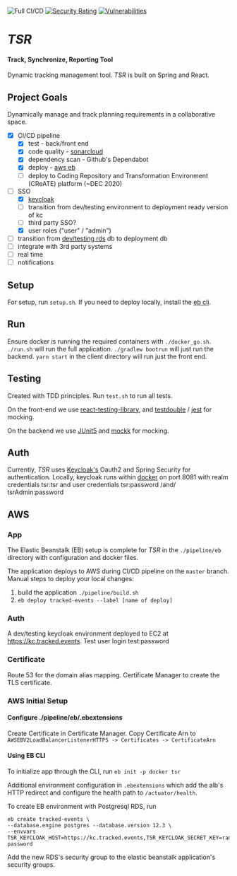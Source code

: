 ![Full CI/CD](https://github.com/gorhack/tsr/workflows/Full%20CI/CD/badge.svg)
[![Security Rating](https://sonarcloud.io/api/project_badges/measure?project=gorhack_tsr&metric=security_rating)](https://sonarcloud.io/dashboard?id=gorhack_tsr)
[![Vulnerabilities](https://sonarcloud.io/api/project_badges/measure?project=gorhack_tsr&metric=vulnerabilities)](https://sonarcloud.io/dashboard?id=gorhack_tsr)


# _TSR_
#### Track, Synchronize, Reporting Tool
Dynamic tracking management tool. _TSR_ is built on Spring and React.

## Project Goals
Dynamically manage and track planning requirements in a collaborative space.
- [x] CI/CD pipeline
    - [x] test - back/front end
    - [x] code quality - [sonarcloud](https://sonarcloud.io/dashboard?id=gorhack_tsr)
    - [x] dependency scan - Github's Dependabot
    - [x] deploy - [aws eb](https://tracked.events)
    - [ ] deploy to Coding Repository and Transformation Environment (CReATE) platform (~DEC 2020)
- [ ] SSO
    - [x] [keycloak](http://alcesleo.github.io/2020/01/30/setting-up-keycloak-on-aws/)
    - [ ] transition from dev/testing environment to deployment ready version of kc
    - [ ] third party SSO?
    - [x] user roles ("user" / "admin")
- [ ] transition from [dev/testing rds](https://docs.aws.amazon.com/elasticbeanstalk/latest/dg/using-features.managing.db.html?icmpid=docs_elasticbeanstalk_console)
db to deployment db
- [ ] integrate with 3rd party systems
- [ ] real time
- [ ] notifications

## Setup
For setup, run `setup.sh`. If you need to deploy locally, install the [eb cli](https://docs.aws.amazon.com/elasticbeanstalk/latest/dg/eb-cli3-install.html).

## Run
Ensure docker is running the required containers with `./docker_go.sh`. `./run.sh` will run the full application.
`./gradlew bootrun` will just run the backend. `yarn start` in the client directory will run just the front end.

## Testing
Created with TDD principles. Run `test.sh` to run all tests.

On the front-end we use [react-testing-library](https://testing-library.com/docs/react-testing-library/intro), and
[testdouble](https://github.com/testdouble/testdouble.js) / [jest](https://jestjs.io) for mocking.

On the backend we use [JUnit5](https://junit.org/junit5/docs/current/user-guide/) and [mockk](https://mockk.io) for
mocking.

## Auth
Currently, _TSR_ uses [Keycloak's](https://www.keycloak.org) Oauth2 and Spring Security for authentication. Locally,
keycloak runs within [docker](https://hub.docker.com/repository/docker/g0rak/tsr-keycloak) on port 8081 with realm
credentials tsr:tsr and user credentials tsr:password /and/ tsrAdmin:password

## AWS
### App
The Elastic Beanstalk (EB) setup is complete for _TSR_ in the `./pipeline/eb` directory with configuration and docker
files.

The application deploys to AWS during CI/CD pipeline on the `master` branch. Manual steps to deploy your
local changes:
1. build the application `./pipeline/build.sh`
1. `eb deploy tracked-events --label [name of deploy]`

### Auth
A dev/testing keycloak environment deployed to EC2 at https://kc.tracked.events. Test user login test:password

### Certificate
Route 53 for the domain alias mapping. Certificate Manager to create the TLS certificate.

### AWS Initial Setup

#### Configure ./pipeline/eb/.ebextensions

Create Certificate in Certificate Manager. Copy Certificate Arn to `AWSEBV2LoadBalancerListenerHTTPS -> Certificates ->
CertificateArn`

#### Using EB CLI
To initialize app through the CLI, run `eb init -p docker tsr`

Additional environment configuration in `.ebextensions` which add the alb's HTTP redirect and configure the health path
to `/actuator/health`.

To create EB environment with Postgresql RDS, run
```
eb create tracked-events \
--database.engine postgres --database.version 12.3 \
--envvars TSR_KEYCLOAK_HOST=https://kc.tracked.events,TSR_KEYCLOAK_SECRET_KEY=random-password
```

Add the new RDS's security group to the elastic beanstalk application's security groups.
